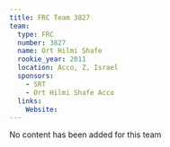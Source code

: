```yaml
---
title: FRC Team 3827
team:
  type: FRC
  number: 3827
  name: Ort Hilmi Shafe
  rookie_year: 2011
  location: Acco, Z, Israel
  sponsors:
    - SRT
    - Ort Hilmi Shafe Acco
  links:
    Website: 
---
```

No content has been added for this team